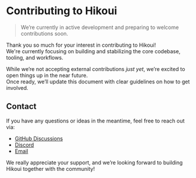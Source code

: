 # Contributing to Hikoui

> We’re currently in active development and preparing to welcome contributions soon.

Thank you so much for your interest in contributing to Hikoui!  
We're currently focusing on building and stabilizing the core codebase, tooling, and workflows.

While we’re not accepting external contributions _just yet_, we’re excited to open things up in the near future.  
Once ready, we’ll update this document with clear guidelines on how to get involved.

## Contact

If you have any questions or ideas in the meantime, feel free to reach out via:

- [GitHub Discussions](https://github.com/hikoinc/hikoui/discussions)
- [Discord](https://discord.gg/gdhSKhhc)
- [Email](anuchit.boonsom@gmail.com)

We really appreciate your support, and we’re looking forward to building Hikoui together with the community!
